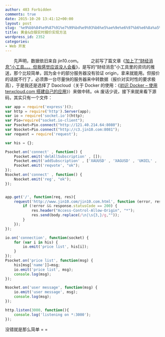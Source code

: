 ```yaml
---
author: 403 Forbidden
comments: true
date: 2015-10-20 13:41:12+00:00
layout: post
slug: '%e9%bb%84%e9%87%91%e7%99%bd%e9%93%b6%e5%ae%9e%e6%97%b6%e6%8a%a5%e4%bb%b7%e5%ae%9e%e7%8e%b0%e6%96%b9%e6%b3%95'
title: 黄金&白银实时报价实现方法
wordpress_id: 2352
categories:
- Web 开发
---
```

　　先声明，数据依旧来自 jin10.com。
　　之前写了篇文章《[加上了“财经消息”小工具。。。但我感觉应该没人会看](http://futa.ooo/2330.html)》，是写的“财经消息”小工具里的资讯的推送，那个比较简单，因为金十的部分服务器没有验证 origin，拿来就能用。但报价的话就不行了，必须靠一台尽量快的服务器来中转数据（报价对实时性的要求极高），于是我还是选择了 Daocloud（关于 Docker 的使用：《[初识 Docker – 使用 tenxcloud.com 搭建自己的应用](http://futa.ooo/2304.html)》）来做中转。ok 废话少说，接下来就来看下源码，其实只有一个文件：
```js
var app = require('express')();
var http = require('http').Server(app);
var io = require('socket.io')(http);
var Pio=require("socket.io-client");
var Psocket=Pio.connect("http://121.40.214.64:8080");
var Nsocket=Pio.connect("http://c3.jin10.com:8081");
var request = require('request');

var his = {};

Psocket.on('connect' , function() {
    Psocket.emit('delAllSubscription' , []);
    Psocket.emit('addSubscription' , ['XAUUSD' , 'XAGUSD' , 'UKOIL' , 'USOIL' , 'DXY' , 'EURUSD' , 'GC' , 'GBPUSD', 'USDJPY', 'AUDUSD', 'USDCHF', 'EURGBP', 'EURJPY', 'XPDUSD' , 'DOWI' ,'NASX' ,'SPX500' ,'JPN225' ,'SZZZ' ,'SZCZ' ,'XPTUSD']);
    Psocket.emit('reqvote', "ok");
});
Nsocket.on('connect' , function() {
    Nsocket.emit('reg', "ok");
});


app.get('/', function(req, res){
    request('http://www.jin10.com/jin10.com.html', function (error, response, body) {
        if (!error && response.statusCode == 200) {
            res.header("Access-Control-Allow-Origin", "*");
            res.send(body.replace(/\n|\s{3,}/g,""));
        }
    });
});

io.on('connection', function(socket) {
    for (var i in his) {
        io.emit('price list', his[i]);
    }
});
Psocket.on('price list', function(msg) {
    his[msg['name']]=msg;
    io.emit('price list', msg);
    console.log(msg);
});

Nsocket.on('user message', function(msg) {
    io.emit('user message', msg);
    console.log(msg);
});

http.listen(3000, function(){
    console.log('listening on *:3000');
});
```

没错就是那么简单 = =
